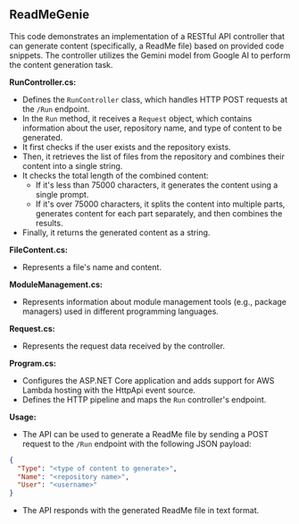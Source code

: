 
## ReadMeGenie

This code demonstrates an implementation of a RESTful API controller that can generate content (specifically, a ReadMe file) based on provided code snippets. The controller utilizes the Gemini model from Google AI to perform the content generation task.

**RunController.cs:**
 - Defines the `RunController` class, which handles HTTP POST requests at the `/Run` endpoint.
 - In the `Run` method, it receives a `Request` object, which contains information about the user, repository name, and type of content to be generated.
 - It first checks if the user exists and the repository exists.
 - Then, it retrieves the list of files from the repository and combines their content into a single string.
 - It checks the total length of the combined content:
   - If it's less than 75000 characters, it generates the content using a single prompt.
   - If it's over 75000 characters, it splits the content into multiple parts, generates content for each part separately, and then combines the results.
 - Finally, it returns the generated content as a string.

**FileContent.cs:**
 - Represents a file's name and content.

**ModuleManagement.cs:**
 - Represents information about module management tools (e.g., package managers) used in different programming languages.

**Request.cs:**
 - Represents the request data received by the controller.

**Program.cs:**
 - Configures the ASP.NET Core application and adds support for AWS Lambda hosting with the HttpApi event source.
 - Defines the HTTP pipeline and maps the `Run` controller's endpoint.

**Usage:**
- The API can be used to generate a ReadMe file by sending a POST request to the `/Run` endpoint with the following JSON payload:
```json
{
  "Type": "<type of content to generate>",
  "Name": "<repository name>",
  "User": "<username>"
}
```
- The API responds with the generated ReadMe file in text format.
